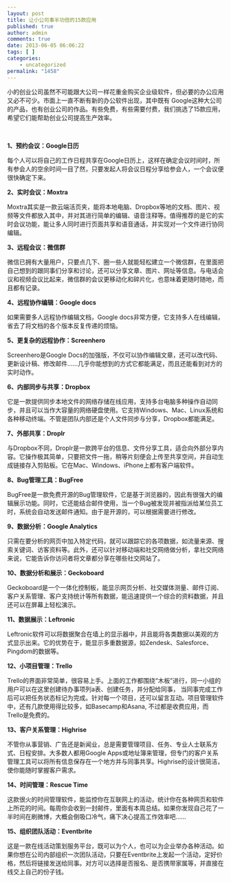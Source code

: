 ```yaml
---
layout: post
title: 让小公司事半功倍的15款应用
published: true
author: admin
comments: true
date: 2013-06-05 06:06:22
tags: [ ]
categories:
    - uncategorized
permalink: "1458"
---
```

小的创业公司虽然不可能跟大公司一样花重金购买企业级软件，但必要的办公应用又必不可少。市面上一直不断有新的办公软件出现，其中既有 Google这种大公司的产品，也有创业公司的作品。有些免费，有些需要付费，我们挑选了15款应用，希望它们能帮助创业公司提高生产效率。

&nbsp;

**1、预约会议：Google日历**

每个人可以将自己的工作日程共享在Google日历上，这样在确定会议时间时，所有参会人的空余时间一目了然，只要发起人将会议日程分享给参会人，一个会议便很快确定下来。

**2、实时会议：Moxtra**

Moxtra其实是一款云端活页夹，能将本地电脑、Dropbox等地的文档、图片、视频等文件都放入其中，并对其进行简单的编辑、语音注释等。值得推荐的是它的实时会议功能，能让多人同时进行页面共享和语音通话，并实现对一个文件进行协同编辑。

**3、远程会议：微信群**

微信已拥有大量用户，只要点几下、圈一些人就能轻松建立一个微信群，在里面把自己想到的跟同事们分享和讨论，还可以分享文章、图片、网址等信息。与电话会议和视频会议比起来，微信群的会议更移动化和碎片化，也意味着更随时随地，而且都有记录。

**4、远程协作编辑：Google docs**

如果需要多人远程协作编辑文档，Google docs非常方便，它支持多人在线编辑，省去了将文档的各个版本反复传递的烦恼。

**5、更复杂的远程协作：Screenhero**

Screenhero是Google Docs的加强版，不仅可以协作编辑文章，还可以改代码、更新设计稿、修改邮件……几乎你能想到的方式它都能满足，而且还能看到对方的实时动作。

**6、内部同步与共享：Dropbox**

它是一款提供同步本地文件的网络存储在线应用，支持多台电脑多种操作自动同步，并且可以当作大容量的网络硬盘使用。它支持Windows、Mac、Linux系统和各种移动终端。不管是团队内部还是个人文件同步与分享，Dropbox都能满足。

**7、外部共享：Droplr**

与Dropbox不同，Droplr是一款跨平台的信息、文件分享工具，适合向外部分享内容。它操作极其简单，只要把文件一拖，稍等片刻便会上传至共享空间，并自动生成链接存入剪贴板。它在Mac、Windows、iPhone上都有客户端软件。

**8、Bug管理工具：BugFree**

BugFree是一款免费开源的Bug管理软件，它是基于浏览器的，因此有很强大的编辑展示功能。同时，它还能结合邮件使用，当一个Bug被发现并被指派给某位员工时，系统会自动发送邮件通知。由于是开源的，可以根据需要进行修改。

**9、数据分析：Google Analytics**

只需在要分析的网页中加入特定代码，就可以跟踪它的各项数据，如流量来源、搜索关键词、访客资料等。此外，还可以针对移动端和社交网络做分析，拿社交网络来说，它能告诉你访问者将文章都分享在哪些社交网站了。

**10、数据分析和展示：Geckoboard**

Geckoboard是一个一体化控制板，能显示网页分析、社交媒体测量、邮件订阅、客户关系管理、客户支持统计等所有数据，能迅速提供一个综合的资料数据，并且还可以在屏幕上轻松演示。

**11、数据展示：Leftronic**

Leftronic软件可以将数据聚合在墙上的显示器中，并且能将各类数据以美观的方式显示出来。它的优势在于，能显示多重数据源，如Zendesk、Salesforce、Pingdom的数据等。

**12、小项目管理：Trello**

Trello的界面非常简单，很容易上手。上面的工作都围绕“木板”进行，同一小组的用户可以在这里创建待办事项列a表、创建任务，并分配给同事， 当同事完成工作后可以把任务状态标记为完成。针对每一个项目，还可以留言互动。项目管理软件中，还有几款使用得比较多，如Basecamp和Asana, 不过都是收费应用，而Trello是免费的。

**13、客户关系管理：Highrise**

不管你从事营销、广告还是新闻业，总是需要管理项目、任务、专业人士联系方式、日程安排。大多数人都用Google Apps或地址簿来管理，但专门的客户关系管理工具可以将所有信息保存在一个地方并与同事共享。Highrise的设计很简洁，使你能随时掌握客户需求。

**14、时间管理：Rescue Time**

这款很火的时间管理软件，能监控你在互联网上的活动，统计你在各种网页和软件上所花的时间。每周你会收到一封邮件，里面有本周总结。如果你发现自己花了一半时间在刷微博，大概会倒吸口冷气，痛下决心提高工作效率吧……

**15、组织团队活动：Eventbrite**

这是一款在线活动策划服务平台，既可以为个人，也可以为企业举办各种活动。如果你想在公司内部组织一次团队活动，只要在Eventbrite上发起一个活动，定好价格，然后将链接发送给同事。对方可以选择是否报名、是否携带家属等，并直接在线交上自己的份子钱。